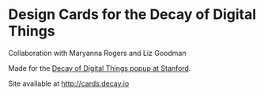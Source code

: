 # Design Cards for the Decay of Digital Things
Collaboration with Maryanna Rogers and Liz Goodman

Made for the [Decay of Digital Things popup at Stanford](http://andrewlb.com/category/decay/).

Site available at http://cards.decay.io
